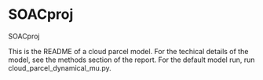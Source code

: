 # SOACproj
SOACproj

This is the README of a cloud parcel model. For the techical details of the model, see the methods section of the report. For the default model run, run cloud_parcel_dynamical_mu.py.
